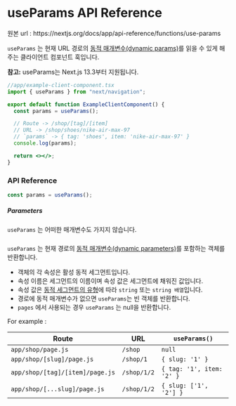# useParams API Reference

<p>원본 url : https://nextjs.org/docs/app/api-reference/functions/use-params</p>

`useParams` 는 현재 URL 경로의 [동적 매개변수(dynamic params)](../../BuildingYourApplication/Routing/Defining_Routes.md#dynamic-segments)를 읽을 수 있게 해주는 클라이언트 컴포넌트 훅입니다.

**참고:** useParams는 Next.js 13.3부터 지원됩니다.

```jsx
//app/example-client-component.tsx
import { useParams } from "next/navigation";

export default function ExampleClientComponent() {
  const params = useParams();

  // Route -> /shop/[tag]/[item]
  // URL -> /shop/shoes/nike-air-max-97
  // `params` -> { tag: 'shoes', item: 'nike-air-max-97' }
  console.log(params);

  return <></>;
}
```

### API Reference

```jsx
const params = useParams();
```

##### Parameters

`useParams` 는 어떠한 매개변수도 가지지 않습니다.

#####

`useParams` 는 현재 경로의 [동적 매개변수(dynamic parameters)](../../BuildingYourApplication/Routing/Defining_Routes.md#dynamic-segments)를 포함하는 객체를 반환합니다.

- 객체의 각 속성은 활성 동적 세그먼트입니다.
- 속성 이름은 세그먼트의 이름이며 속성 값은 세그먼트에 채워진 값입니다.
- 속성 값은 [동적 세그먼트의 유형](../../BuildingYourApplication/Routing/Defining_Routes.md#catch-all-segments)에 따라 `string` 또는 `string 배열`입니다.
- 경로에 동적 매개변수가 없으면 `useParams`는 빈 객체를 반환합니다.
- `pages` 에서 사용되는 경우 `useParams` 는 null을 반환합니다.

For example :

<table>
<thead><tr><th>Route</th><th>URL</th><th><code>useParams()</code></th></tr></thead><tbody><tr><td><code>app/shop/page.js</code></td><td><code>/shop</code></td><td><code>null</code></td></tr><tr><td><code>app/shop/[slug]/page.js</code></td><td><code>/shop/1</code></td><td><code>{ slug: '1' }</code></td></tr><tr><td><code>app/shop/[tag]/[item]/page.js</code></td><td><code>/shop/1/2</code></td><td><code>{ tag: '1', item: '2' }</code></td></tr><tr><td><code>app/shop/[...slug]/page.js</code></td><td><code>/shop/1/2</code></td><td><code>{ slug: ['1', '2'] }</code></td></tr></tbody>
</table>
